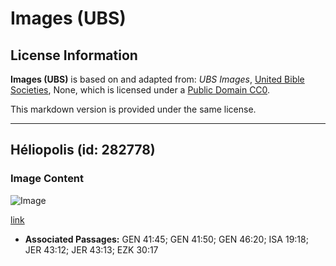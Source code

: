 # Images (UBS)

## License Information

**Images (UBS)** is based on and adapted from: _UBS Images_, [United Bible Societies](https://unitedbiblesocieties.org/), None, which is licensed under a [Public Domain CC0](https://creativecommons.org/public-domain/cc0/).

This markdown version is provided under the same license.



--------------------------------

## Héliopolis (id: 282778)

### Image Content

![Image](https://cdn.aquifer.bible/aquifer-content/resources/Media/WEB-0289_heliopolis.jpg)

[link](https://cdn.aquifer.bible/aquifer-content/resources/Media/WEB-0289_heliopolis.jpg)

* **Associated Passages:** GEN 41:45; GEN 41:50; GEN 46:20; ISA 19:18; JER 43:12; JER 43:13; EZK 30:17

